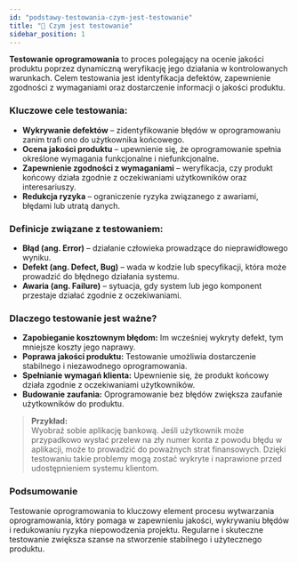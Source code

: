 ```yaml
---
id: "podstawy-testowania-czym-jest-testowanie"
title: "📘 Czym jest testowanie"
sidebar_position: 1
---
```


**Testowanie oprogramowania** to proces polegający na ocenie jakości produktu poprzez dynamiczną weryfikację jego działania w kontrolowanych warunkach. Celem testowania jest identyfikacja defektów, zapewnienie zgodności z wymaganiami oraz dostarczenie informacji o jakości produktu.

### Kluczowe cele testowania:
- **Wykrywanie defektów** – zidentyfikowanie błędów w oprogramowaniu zanim trafi ono do użytkownika końcowego.
- **Ocena jakości produktu** – upewnienie się, że oprogramowanie spełnia określone wymagania funkcjonalne i niefunkcjonalne.
- **Zapewnienie zgodności z wymaganiami** – weryfikacja, czy produkt końcowy działa zgodnie z oczekiwaniami użytkowników oraz interesariuszy.
- **Redukcja ryzyka** – ograniczenie ryzyka związanego z awariami, błędami lub utratą danych.

### Definicje związane z testowaniem:
- **Błąd (ang. Error)** – działanie człowieka prowadzące do nieprawidłowego wyniku.
- **Defekt (ang. Defect, Bug)** – wada w kodzie lub specyfikacji, która może prowadzić do błędnego działania systemu.
- **Awaria (ang. Failure)** – sytuacja, gdy system lub jego komponent przestaje działać zgodnie z oczekiwaniami.

### Dlaczego testowanie jest ważne?
- **Zapobieganie kosztownym błędom:** Im wcześniej wykryty defekt, tym mniejsze koszty jego naprawy.
- **Poprawa jakości produktu:** Testowanie umożliwia dostarczenie stabilnego i niezawodnego oprogramowania.
- **Spełnianie wymagań klienta:** Upewnienie się, że produkt końcowy działa zgodnie z oczekiwaniami użytkowników.
- **Budowanie zaufania:** Oprogramowanie bez błędów zwiększa zaufanie użytkowników do produktu.

> **Przykład:**  
> Wyobraź sobie aplikację bankową. Jeśli użytkownik może przypadkowo wysłać przelew na zły numer konta z powodu błędu w aplikacji, może to prowadzić do poważnych strat finansowych. Dzięki testowaniu takie problemy mogą zostać wykryte i naprawione przed udostępnieniem systemu klientom.

### Podsumowanie
Testowanie oprogramowania to kluczowy element procesu wytwarzania oprogramowania, który pomaga w zapewnieniu jakości, wykrywaniu błędów i redukowaniu ryzyka niepowodzenia projektu. Regularne i skuteczne testowanie zwiększa szanse na stworzenie stabilnego i użytecznego produktu.
